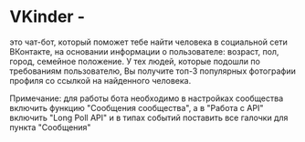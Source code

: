 # VKinder - 

это чат-бот, который поможет тебе найти человека в социальной сети ВКонтакте, на основании информации о пользователе: 
возраст, пол, город, семейное положение. У тех людей, которые подошли по требованиям пользователю, Вы получите топ-3 
популярных фотографии профиля со ссылкой на найденного человека.

Примечание: для работы бота необходимо в настройках сообщества включить функцию "Сообщения сообщества", 
а в "Работа с API" включить "Long Poll API" и в типах событий поставить все галочки для пункта "Сообщения"